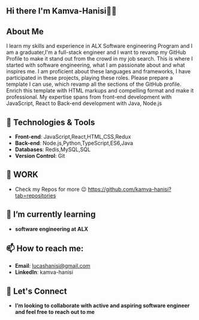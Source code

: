 ## Hi there I'm Kamva-Hanisi👋✨

## About Me

I learn my skills and experience in ALX Software engineering Program and I am a graduater,I'm a full-stack engineer and I want to revamp my GitHub Profile to make it stand out from the crowd in my job search. This is where I started with software engineering, what I am passionate about and what inspires me. I am proficient about these languages and frameworks, I have participated in these projects, playing these roles. Please prepare a template I can use, which revamp all the sections of the GitHub profile. Enrich this template with HTML markups and compelling format and make it professional. My expertise spans from front-end development with JavaScript, React to Back-end development with Java, Node.js

## 🔧 Technologies & Tools

- **Front-end**: JavaScript,React,HTML,CSS,Redux
- **Back-end**: Node.js,Python,TypeScript,ES6,Java
- **Databases**: Redis,MySQL,SQL
- **Version Control**: Git

## 📝 WORK

- Check my Repos for more 😉
  https://github.com/kamva-hanisi?tab=repositories

## 🌱 I’m currently learning

- **software engineering at ALX**

## 📫 How to reach me:

- **Email**: lucashanisi@gmail.com
- **LinkedIn**: kamva-hanisi
  
## 👯 Let's Connect

- **I’m looking to collaborate with active and aspiring software engineer and feel free to reach out to me**
